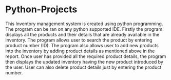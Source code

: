 # Python-Projects
This Inventory management system is created using python 
programming. The program can be ran on any python supported IDE. 
Firstly the program displays all the products and their details that are 
already available in the inventory. The program allows user to search 
the product by entering product number (ID). The program also allows 
user to add new products into the inventory by adding product details 
as mentioned above in the report. Once user has provided all the 
required product details, the program then displays the updated 
inventory having the new product introduced by the user. User can 
also delete product details just by entering the product number.
